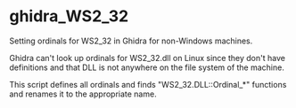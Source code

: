 # ghidra_WS2_32
Setting ordinals for WS2_32 in Ghidra for non-Windows machines.

Ghidra can't look up ordinals for WS2_32.dll on Linux since they don't have definitions and that DLL is not anywhere on the file system of the machine.

This script defines all ordinals and finds "WS2_32.DLL::Ordinal_*" functions and renames it to the appropriate name.